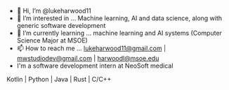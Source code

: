 - 👋 Hi, I’m @lukeharwood11
- 👀 I’m interested in ... Machine learning, AI and data science, along with generic software development
- 🌱 I’m currently learning ... machine learning and AI systems (Computer Science Major at MSOE)
- 📫 How to reach me ... lukeharwood11@gmail.com | mwstudiodev@gmail.com | harwoodl@msoe.edu
- I'm a software development intern at NeoSoft medical

Kotlin | Python | Java | Rust | C/C++
